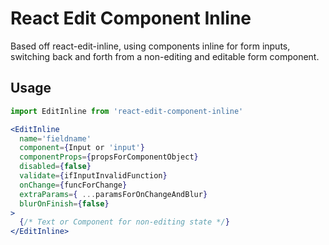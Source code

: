 # React Edit Component Inline

Based off react-edit-inline, using components inline for form inputs, switching back and forth from a non-editing and editable form component.

## Usage 
```jsx
import EditInline from 'react-edit-component-inline'

<EditInline
  name='fieldname'
  component={Input or 'input'}
  componentProps={propsForComponentObject}
  disabled={false}
  validate={ifInputInvalidFunction}
  onChange={funcForChange}
  extraParams={ ...paramsForOnChangeAndBlur}
  blurOnFinish={false}
>
  {/* Text or Component for non-editing state */}
</EditInline>
```
